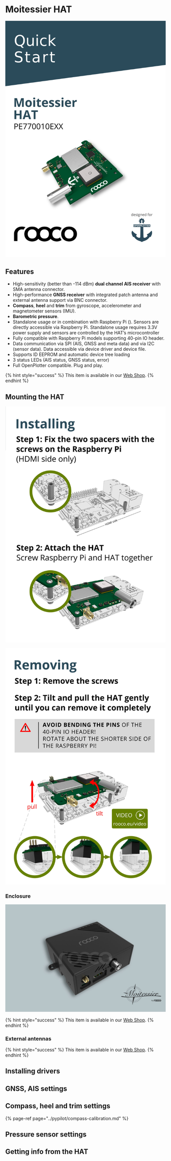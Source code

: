# Moitessier HAT

![](../.gitbook/assets/moitessier-hat-quick-start-guide-page1.jpg)

## Features

* High-sensitivity \(better than -114 dBm\) **dual channel AIS receiver** with SMA antenna connector.
* High-performance **GNSS receiver** with integrated patch antenna and external antenna support via BNC connector.
* **Compass**, **heel** and **trim** from gyroscope, accelerometer and magnetometer sensors \(IMU\).
* **Barometric pressure**.
* Standalone usage or in combination with Raspberry Pi \(\). Sensors are directly accessible via Raspberry Pi. Standalone usage requires 3.3V power supply and sensors are controlled by the HAT’s microcontroller
* Fully compatible with Raspberry Pi models supporting 40-pin IO header.
* Data communication via SPI \(AIS, GNSS and meta data\) and via I2C \(sensor data\). Data accessible via device driver and device file.
* Supports ID EEPROM and automatic device tree loading
* 3 status LEDs \(AIS status, GNSS status, error\)
* Full OpenPlotter compatible. Plug and play.

{% hint style="success" %}
This item is available in our [Web Shop](http://shop.sailoog.com).
{% endhint %}

## Mounting the HAT

![](../.gitbook/assets/moitessier-hat-quick-start-guide-page2.jpg)

![](../.gitbook/assets/moitessier-hat-quick-start-guide-page3.jpg)

### Enclosure

![Moitessier HAT + Raspberry Pi enclosure](../.gitbook/assets/moitessier-enclosure-casing-by-rooco.jpg)

{% hint style="success" %}
This item is available in our [Web Shop](http://shop.sailoog.com).
{% endhint %}

### External antennas

{% hint style="success" %}
This item is available in our [Web Shop](http://shop.sailoog.com).
{% endhint %}

## Installing drivers

## GNSS, AIS settings

## Compass, heel and trim settings

{% page-ref page="../pypilot/compass-calibration.md" %}

## Pressure sensor settings

## Getting info from the HAT



